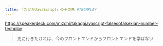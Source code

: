 ```yaml
---
title: 「たかがJavaScript」のその先 #TECHPLAY
---
```


https://speakerdeck.com/mizchi/takagajavascript-falsesofalsexian-number-techplay

> 先に行きたければ、今のフロントエンドからフロントエンドを学ばない
